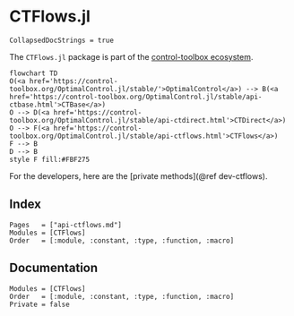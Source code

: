# CTFlows.jl

```@meta
CollapsedDocStrings = true
```

The `CTFlows.jl` package is part of the [control-toolbox ecosystem](https://github.com/control-toolbox).

```mermaid
flowchart TD
O(<a href='https://control-toolbox.org/OptimalControl.jl/stable/'>OptimalControl</a>) --> B(<a href='https://control-toolbox.org/OptimalControl.jl/stable/api-ctbase.html'>CTBase</a>)
O --> D(<a href='https://control-toolbox.org/OptimalControl.jl/stable/api-ctdirect.html'>CTDirect</a>)
O --> F(<a href='https://control-toolbox.org/OptimalControl.jl/stable/api-ctflows.html'>CTFlows</a>)
F --> B
D --> B
style F fill:#FBF275
```

For the developers, here are the [private methods](@ref dev-ctflows).

## Index

```@index
Pages   = ["api-ctflows.md"]
Modules = [CTFlows]
Order   = [:module, :constant, :type, :function, :macro]
```

## Documentation

```@autodocs
Modules = [CTFlows]
Order   = [:module, :constant, :type, :function, :macro]
Private = false
```

